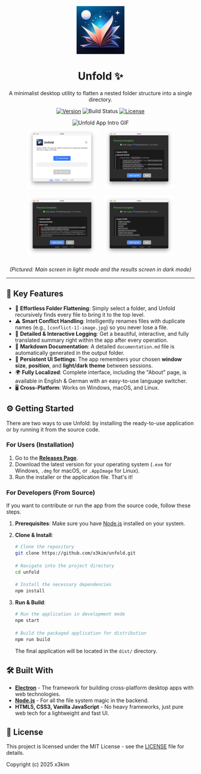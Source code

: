 <div align="center">
  <img src="logo.png" alt="Unfold App Logo" width="128">
  <h1>Unfold ✨</h1>
  <p>
    A minimalist desktop utility to flatten a nested folder structure into a single directory.
  </p>
  <p>
    <a href="https://github.com/x3kim/unfold/releases"><img src="https://img.shields.io/github/v/release/x3kim/unfold?label=version" alt="Version"></a>
    <img src="https://img.shields.io/badge/build-passing-brightgreen" alt="Build Status">
    <a href="https://github.com/x3kim/unfold/blob/main/LICENSE"><img src="https://img.shields.io/badge/license-MIT-purple" alt="License"></a>
  </p>
</div>

<div align="center">
  <img src="docs/intro.gif" alt="Unfold App Intro GIF" width="600"><br>
  <div>
    <img src="docs/main_white.png" alt="Main Screen (Light Mode)" height="160" style="margin:8px;">
    <img src="docs/complete_black_r.png" alt="Results Screen (Dark Mode) - R" height="160" style="margin:8px;">
    <img src="docs/complete_black_e.png" alt="Results Screen (Dark Mode) - E" height="160" style="margin:8px;">
    <img src="docs/complete_black_c.png" alt="Results Screen (Dark Mode) - C" height="160" style="margin:8px;">
  </div>
  <br>
  <em>(Pictured: Main screen in light mode and the results screen in dark mode)</em>
</div>

---

## 🚀 Key Features

*   📂 **Effortless Folder Flattening**: Simply select a folder, and Unfold recursively finds every file to bring it to the top level.
*   ⚠️ **Smart Conflict Handling**: Intelligently renames files with duplicate names (e.g., `[conflict-1]-image.jpg`) so you never lose a file.
*   📝 **Detailed & Interactive Logging**: Get a beautiful, interactive, and fully translated summary right within the app after every operation.
*   💾 **Markdown Documentation**: A detailed `documentation.md` file is automatically generated in the output folder.
*   🎨 **Persistent UI Settings**: The app remembers your chosen **window size**, **position**, and **light/dark theme** between sessions.
*   🌍 **Fully Localized**: Complete interface, including the "About" page, is available in English & German with an easy-to-use language switcher.
*   🖥️ **Cross-Platform**: Works on Windows, macOS, and Linux.

## ⚙️ Getting Started

There are two ways to use Unfold: by installing the ready-to-use application or by running it from the source code.

### For Users (Installation)

1.  Go to the **[Releases Page](https://github.com/x3kim/unfold/releases)**.
2.  Download the latest version for your operating system (`.exe` for Windows, `.dmg` for macOS, or `.AppImage` for Linux).
3.  Run the installer or the application file. That's it!

### For Developers (From Source)

If you want to contribute or run the app from the source code, follow these steps.

1.  **Prerequisites**: Make sure you have [Node.js](https://nodejs.org/) installed on your system.

2.  **Clone & Install**:
    ```bash
    # Clone the repository
    git clone https://github.com/x3kim/unfold.git
    
    # Navigate into the project directory
    cd unfold
    
    # Install the necessary dependencies
    npm install
    ```

3.  **Run & Build**:
    ```bash
    # Run the application in development mode
    npm start
    
    # Build the packaged application for distribution
    npm run build
    ```
    The final application will be located in the `dist/` directory.

## 🛠️ Built With

*   [**Electron**](https://www.electronjs.org/) - The framework for building cross-platform desktop apps with web technologies.
*   [**Node.js**](https://nodejs.org/) - For all the file system magic in the backend.
*   **HTML5, CSS3, Vanilla JavaScript** - No heavy frameworks, just pure web tech for a lightweight and fast UI.

## 📄 License

This project is licensed under the MIT License - see the [LICENSE](LICENSE) file for details.

Copyright (c) 2025 x3kim